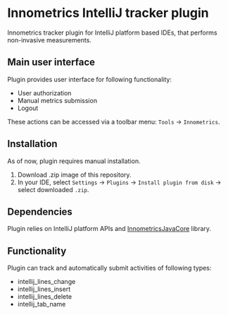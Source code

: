 # Innometrics IntelliJ tracker plugin
Innometrics tracker plugin for IntelliJ platform based IDEs, that performs non-invasive measurements.

##  Main  user interface
Plugin provides user interface for following functionality:
- User authorization
- Manual metrics submission
- Logout

These actions can be accessed via a  toolbar menu: `Tools` -> `Innometrics`.

## Installation
As of now, plugin requires manual installation.
1. Download .zip image of this repository.
2. In your IDE, select `Settings` -> `Plugins` -> `Install plugin from disk` -> select downloaded `.zip`.

## Dependencies
Plugin relies on IntelliJ platform APIs and [InnometricsJavaCore](https://github.com/WingedDoom/innometrics-java-core) library.

## Functionality
Plugin can track and automatically submit activities of following types:

- intellij_lines_change
- intellij_lines_insert
- intellij_lines_delete
- intellij_tab_name